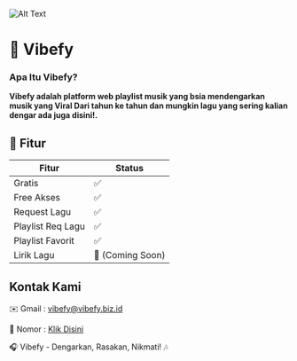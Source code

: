 ![Alt Text](https://img12.pixhost.to/images/1019/577570457_skyzopedia.jpg)

# 🎵 Vibefy 

### Apa Itu Vibefy?

**Vibefy adalah platform web playlist musik yang bsia mendengarkan musik yang Viral Dari tahun ke tahun dan mungkin lagu yang sering kalian dengar ada juga disini!.**


## 🔨 Fitur

| Fitur    | Status |
|----------|--------|
| Gratis | ✅ |
| Free Akses | ✅ |
| Request Lagu | ✅ |
| Playlist Req Lagu | ✅ |
| Playlist Favorit | ✅ |
| Lirik Lagu | 🚧 (Coming Soon) |

## Kontak Kami

✉️ Gmail : vibefy@vibefy.biz.id

👤 Nomor : [Klik Disini](https://wa.me/6281430302642)

🎧 Vibefy - Dengarkan, Rasakan, Nikmati! 🎶
